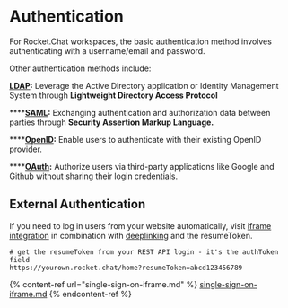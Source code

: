 # Authentication

For Rocket.Chat workspaces, the basic authentication method involves authenticating with a username/email and password.

Other authentication methods include:

[**LDAP**](../../../use-rocket.chat/workspace-administration/settings/ldap/)**:**  Leverage the Active Directory application or Identity Management System through **Lightweight Directory Access Protocol**

****[**SAML**](../../../use-rocket.chat/workspace-administration/settings/saml/)**:** Exchanging authentication and authorization data between parties through **Security Assertion Markup Language.**

****[**OpenID**](open-id-connect/)**:** Enable users to authenticate with their existing OpenID provider.

****[**OAuth**](../../../use-rocket.chat/workspace-administration/settings/oauth/)**:** Authorize users via third-party applications like Google and Github without sharing their login credentials.

## External Authentication

If you need to log in users from your website automatically, visit [iframe integration](../../../use-rocket.chat/workspace-administration/settings/account-settings/#iframe) in combination with [deeplinking](https://developer.rocket.chat/rocket.chat/deeplink) and the resumeToken.

```
# get the resumeToken from your REST API login - it's the authToken field
https://yourown.rocket.chat/home?resumeToken=abcd123456789
```

{% content-ref url="single-sign-on-iframe.md" %}
[single-sign-on-iframe.md](single-sign-on-iframe.md)
{% endcontent-ref %}
